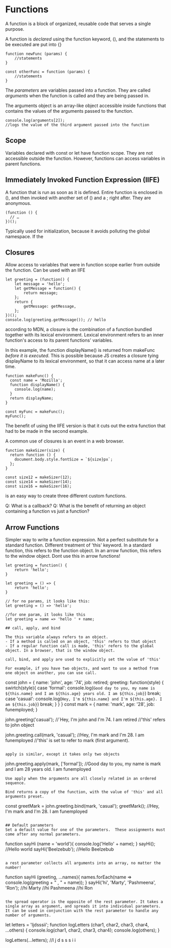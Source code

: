 # Functions
A function is a block of organized, reusable code that serves a single purpose.

A function is *declared* using the function keyword, (), and the statements to be executed are put into {}

```
function newFunc (params) {
    //statements
}

const otherFunc = function (params) {
    //statements
}
```
The *parameters* are variables passed into a function. They are called *arguments* when the function is called and they are being passed in.

The arguments object is an array-like object accessible inside functions that contains the values of the arguments passed to the function.

```
console.log(arguments[2]);
//logs the value of the third argument passed into the function
```

## Scope
Variables declared with const or let have function scope. They are not accessible outside the function. However, functions can access variables in parent functions.

## Immediately Invoked Function Expression (IIFE)
A function that is run as soon as it is defined. Entire function is enclosed in (), and then invoked with another set of () and a ; right after. They are anonymous.
```
(function () {
  // …
})();
```
Typically used for initialization, because it avoids polluting the global namespace.  If the 

## Closures
Allow access to variables that were in function scope earlier from outside the function. Can be used with an IIFE
```
let greeting = (function() {
    let message = 'hello';
    let getMessage = function() {
        return message;
    };
    return {
        getMessage: getMessage,
    };
})();
console.log(greeting.getMessage()); // hello
```
according to MDN, a closure is the combination of a function bundled together with its lexical environment. Lexical environment refers to an inner function's access to its parent functions' variables.

In this example, the function displayName() is returned from makeFunc *before it is executed*. This is possible because JS creates a closure tying displayName to its lexical environment, so that it can access name at a later time.

```
function makeFunc() {
  const name = 'Mozilla';
  function displayName() {
    console.log(name);
  }
  return displayName;
}

const myFunc = makeFunc();
myFunc();
```
The benefit of using the IIFE version is that it cuts out the extra function that had to be made in the second example.

A common use of closures is an event in a web browser. 
```
function makeSizer(size) {
  return function () {
    document.body.style.fontSize = `${size}px`;
  };
}

const size12 = makeSizer(12);
const size14 = makeSizer(14);
const size16 = makeSizer(16);
```
is an easy way to create three different custom functions.

Q: What is a callback?
Q: What is the benefit of returning an object containing a function vs just a function?

## Arrow Functions
Simpler way to write a function expression. Not a perfect substitute for a standard function. Different treatment of 'this' keyword. In a standard function, this refers to the function object.  In an arrow function, this refers to the window object. Dont use this in arrow functions!

```
let greeting = function() {
    return 'hello';
}

let greeting = () => {
    return 'hello';
}

// for no params, it looks like this:
let greeting = () => 'hello';

//for one param, it looks like this
let greeting = name => 'hello ' + name; 

## call, apply, and bind

The this variable always refers to an object.
- If a method is called on an object, 'this' refers to that object
- If a regular function call is made, 'this' refers to the global object. In a browser, that is the window object.

call, bind, and apply are used to explicitly set the value of 'this'

For example, if you have two objects, and want to use a method from one object on another, you can use call.
```
const john = {
  name: 'john',
  age: '74',
  job: retired;
  greeting: function(style) {
    swirtch(style){
      case 'formal':
      console.log(`Good day to you, my name is ${this.name} and I am ${this.age} years old. I am ${this.job}`)
      break;
      case 'casual':
      console.log(`Hey, I'm ${this.name} and I'm ${this.age}. I am ${this.job}`)
      break;
    }
  }
}
const mark = {
  name: 'mark',
  age: '28',
  job: funemployed;
}

john.greeting('casual');
//`Hey, I'm john and I'm 74. I am retired
//'this' refers to john object

john.greeting.call(mark, 'casual');
//Hey, I'm mark and I'm 28. I am funemployed
//'this' is set to refer to mark (first argument).
```

apply is similar, except it takes only two objects
```
john.greeting.apply(mark, ['formal']);
//Good day to you, my name is mark and I am 28 years old. I am funemployed
```
Use apply when the arguments are all closely related in an ordered sequence.

Bind returns a copy of the function, with the value of 'this' and all arguments preset.
```
const greetMark = john.greeting.bind(mark, 'casual');
greetMark();
//Hey, I'm mark and I'm 28. I am funemployed
```

## Default parameters
Set a default value for one of the parameters.  These assignments must come after any normal parameters.
```
function sayHi (name = 'world'){
  console.log('Hello' + name);
}
sayHi();
//Hello world
sayHi('Beelzebub');
//Hello Beelzebub
```

a rest parameter collects all arguments into an array, no matter the number!

```
function sayHi (greeting, ...names){
  names.forEach(name => console.log(greeting + " , " + name));
}
sayHi('hi', 'Marty', 'Pashmeena', 'Ron');
//hi Marty
//hi Pashmeena
//hi Ron
```

the spread operator is the opposite of the rest parameter. It takes a single array as argument, and spreads it into individual parameters. It can be used in conjunction with the rest parameter to handle any number of arguments.

```
let letters = 'ljdsssii';
function logLetters (char1, char2, char3, char4, ...others) {
  console.log(char1, char2, char3, char4);
  console.log(others);
}

logLetters(...letters);
//l j d s s s i i
```
